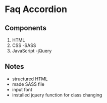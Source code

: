 # Faq Accordion

## Components

1. HTML
2. CSS
   -SASS
3. JavaScript
   -jQuery

## Notes

- structured HTML
- made SASS file
- input font
- installed jquery function for class changing
